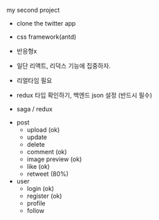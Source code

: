 my second project 
- clone the twitter app
- css framework(antd)
- 반응형x 
- 일단 리액트, 리덕스 기능에 집중하자.
- 리얼타임 필요
- redux 타입 확인하기, 백엔드 json 설정 (반드시 필수)

- saga / redux

* post
    - upload (ok)
    - update
    - delete
    - comment (ok)
    - image preview (ok)
    - like (ok)
    - retweet (80%)
* user
    - login (ok)
    - register (ok) 
    - profile
    - follow 
